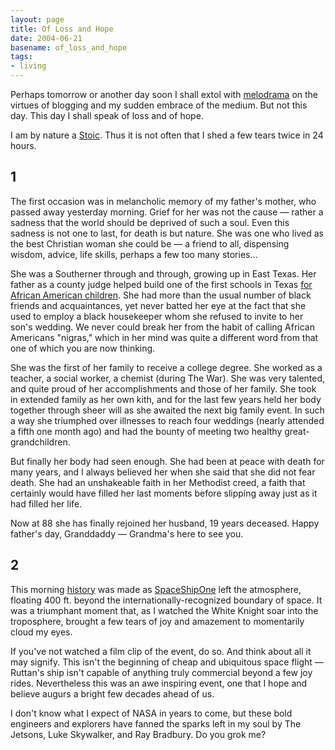 ```yaml
---
layout: page
title: Of Loss and Hope
date: 2004-06-21
basename: of_loss_and_hope
tags:
- living
---
```


Perhaps tomorrow or another day soon I shall extol with
[melodrama](http://www.juliandibbell.com/texts/feed_blogger.html) on the virtues
of blogging and my sudden embrace of the medium. But not this day. This day I
shall speak of loss and of hope.

I am by nature a [Stoic](http://en.wikipedia.org/wiki/Stoic). Thus it
is not often that I shed a few tears twice in 24 hours.

## 1

The first occasion was in melancholic memory of my father's mother, who passed
away yesterday morning. Grief for her was not the cause &mdash; rather a sadness
that the world should be deprived of such a soul. Even this sadness is not one
to last, for death is but nature. She was one who lived as the best Christian
woman she could be &mdash; a friend to all, dispensing wisdom, advice, life
skills, perhaps a few too many stories...

She was a Southerner through and through, growing up in East Texas. Her father
as a county judge helped build one of the first schools in Texas [for African
American children](https://www.rosenwaldschools.com). She had more than the
usual number of black friends and acquaintances, yet never batted her eye at the
fact that she used to employ a black housekeeper whom she refused to invite to
her son's wedding. We never could break her from the habit of calling African
Americans "nigras," which in her mind was quite a different word from that one
of which you are now thinking.

She was the first of her family to receive a college degree. She worked as a
teacher, a social worker, a chemist (during The War). She was very talented, and
quite proud of her accomplishments and those of her family. She took in extended
family as her own kith, and for the last few years held her body together
through sheer will as she awaited the next big family event. In such a way she
triumphed over illnesses to reach four weddings (nearly attended a fifth one
month ago) and had the bounty of meeting two healthy great-grandchildren.

But finally her body had seen enough. She had been at peace with death for many
years, and I always believed her when she said that she did not fear death. She
had an unshakeable faith in her Methodist creed, a faith that certainly would
have filled her last moments before slipping away just as it had filled her
life.

Now at 88 she has finally rejoined her husband, 19 years deceased. Happy
father's day, Granddaddy &mdash; Grandma's here to see you.

## 2

This morning [history](http://www.cnn.com/2004/TECH/space/06/21/suborbital.test/index.html)
was made as [SpaceShipOne](http://www.scaled.com/projects/tierone/index.htm) left
the atmosphere, floating 400 ft. beyond the internationally-recognized boundary
of space. It was a triumphant moment that, as I watched the White Knight soar
into the troposphere, brought a few tears of joy and amazement to momentarily
cloud my eyes.

If you've not watched a film clip of the event, do so. And think about all it
may signify. This isn't the beginning of cheap and ubiquitous space
flight &mdash; Ruttan's ship isn't capable of anything truly commercial beyond a
few joy rides. Nevertheless this was an awe inspiring event, one that I hope and
believe augurs a bright few decades ahead of us.

I don't know what I expect of NASA in years to come, but these bold engineers
and explorers have fanned the sparks left in my soul by The Jetsons, Luke
Skywalker, and Ray Bradbury. Do you grok me?
